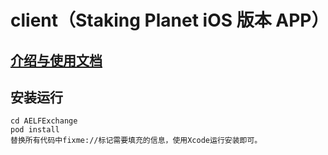 # client（Staking Planet iOS 版本 APP）

## [介绍与使用文档](https://github.com/AELFSTAKING/ANDROID/blob/master/README.md)


## 安装运行
```
cd AELFExchange
pod install
替换所有代码中fixme://标记需要填充的信息，使用Xcode运行安装即可。
```
